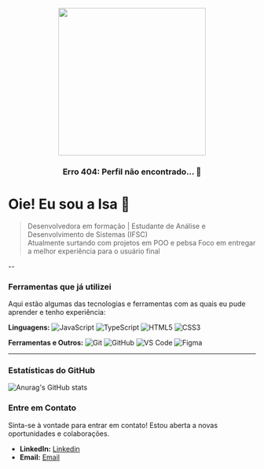 <p align="center">
  <img src="https://media.giphy.com/media/v1.Y2lkPTc5MGI3NjExZHYyNnltN3l4N3U3MDBqaHl3ZTgzMmk2aTYwaGV4NGhhczg5YTdvbSZlcD12MV9naWZzX3NlYXJjaCZjdD1n/xUySTJ8Y5HsuM4fvSE/giphy.gif" width="300px" />
</p>

<h3 align="center">Erro 404: Perfil não encontrado... 🤖</h3>


# Oie! Eu sou a Isa 💜

> Desenvolvedora em formação | Estudante de Análise e Desenvolvimento de Sistemas (IFSC)  
> Atualmente surtando com projetos em POO e pebsa 
> Foco em entregar a melhor experiência para o usuário final

--

### Ferramentas que já utilizei

Aqui estão algumas das tecnologias e ferramentas com as quais eu pude aprender e tenho experiência:

**Linguagens:**
![JavaScript](https://img.shields.io/badge/JavaScript-F7DF1E?style=for-the-badge&logo=javascript&logoColor=black)
![TypeScript](https://img.shields.io/badge/TypeScript-3178C6?style=for-the-badge&logo=typescript&logoColor=white)
![HTML5](https://img.shields.io/badge/HTML5-E34F26?style=for-the-badge&logo=html5&logoColor=white)
![CSS3](https://img.shields.io/badge/CSS3-1572B6?style=for-the-badge&logo=css3&logoColor=white)

**Ferramentas e Outros:**
![Git](https://img.shields.io/badge/Git-F05032?style=for-the-badge&logo=git&logoColor=white)
![GitHub](https://img.shields.io/badge/GitHub-181717?style=for-the-badge&logo=github&logoColor=white)
![VS Code](https://img.shields.io/badge/VS_Code-007ACC?style=for-the-badge&logo=visual-studio-code&logoColor=white)
![Figma](https://img.shields.io/badge/Figma-F24E1E?style=for-the-badge&logo=figma&logoColor=white)

---
### Estatísticas do GitHub

![Anurag's GitHub stats](https://github-readme-stats.vercel.app/api?username=b8llacorrea&show_icons=true&theme=midnight-purple)

### Entre em Contato

Sinta-se à vontade para entrar em contato! Estou aberta a novas oportunidades e colaborações.

* **LinkedIn:** [Linkedin](https://www.linkedin.com/in/isabella-correa-silva/)
* **Email:** [Email](isabellacorreaveiga@gmail.com)
